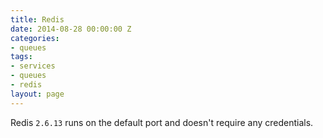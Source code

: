 ```yaml
---
title: Redis
date: 2014-08-28 00:00:00 Z
categories:
- queues
tags:
- services
- queues
- redis
layout: page
---
```


Redis `2.6.13` runs on the default port and doesn't require any credentials.
